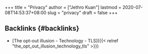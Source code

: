 +++
title = "Privacy"
author = ["Jethro Kuan"]
lastmod = 2020-07-08T14:53:37+08:00
slug = "privacy"
draft = false
+++

## Backlinks {#backlinks}

- [The opt-out illusion - Technology - TLS]({{< relref "the_opt_out_illusion_technology_tls" >}})
